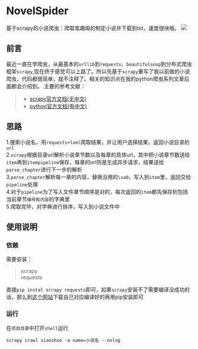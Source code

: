 # NovelSpider
基于scrapy的小说爬虫：爬取笔趣阁的制定小说并下载到txt，速度很快哦。
![](https://pic.cs3cx4g.cn/img/NovelSpider1.gif-slim)


## 前言

最近一直在学爬虫，从最基本的`urllib`到`requests`、`beautifulsoup`到分布式爬虫框架`scrapy`,现在终于感觉可以上路了。所以先基于`scrapy`重写了我以前做的小说爬虫，代码都很简单，就不注释了。相关的知识点在我的python爬虫系列文章后面都会介绍到。
主要的参考文献：
> * [scrapy官方文档(无中文)](https://docs.scrapy.org/en/latest/)
> * [python官方文档(有中文)](https://docs.python.org/zh-cn/3/)

## 思路

1.搜索小说名，用`requests+lxml`爬取结果，并让用户选择结果，返回小说目录的`url`<br>
2.`scrapy`根据目录url解析小说章节数以及每章的具体url，其中把小说章节数送给`item`再到`itempipeline`保存，每章的url则是生成异步请求，结果送给`parse_chapter`进行下一步的解析<br>
3.`parse_chapter`解析每一章的内容，替换没用的`\xa0`，写入到`item`里，返回交给`pipeline`处理<br>
4.对于`pipeline`为了写入文件章节顺序是对的，每次返回的`item`都先保存到包括当前章节`编号和内容`的字典里<br>
5.爬取完毕，对字典进行排序，写入到小说文件中<br>

## 使用说明
### 依赖
需要安装：
> scrapy<br>
> requests

直接`pip instal scrapy requests`即可，如果`scrapy`安装不了需要编译没成功的话，那么到[这个网站](http://www.lfd.uci.edu/~gohlke/pythonlibs/)下载自己对应编译好的再用pip安装即可

### 运行
在`项目目录`中打开`shell`运行
```shell
scrapy crawl xiaoshuo -a name=小说名 --nolog
```
